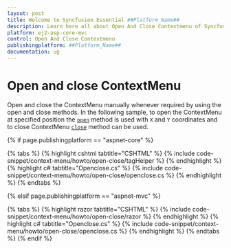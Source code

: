 ```yaml
---
layout: post
title: Welcome to Syncfusion Essential ##Platform_Name##
description: Learn here all about Open And Close Contextmenu of Syncfusion Essential ##Platform_Name## widgets based on HTML5 and jQuery.
platform: ej2-asp-core-mvc
control: Open And Close Contextmenu
publishingplatform: ##Platform_Name##
documentation: ug
---
```


# Open and close ContextMenu

Open and close the ContextMenu manually whenever required by using the open and close methods. In the following sample, to open the ContextMenu at specified position the [`open`](https://help.syncfusion.com/cr/cref_files/aspnetcore-js2/aspnetcore/Syncfusion.EJ2~Syncfusion.EJ2.Navigations.ContextMenu~OnOpen.html) method is used with `X` and `Y` coordinates
and to close ContextMenu [`close`](https://help.syncfusion.com/cr/cref_files/aspnetcore-js2/aspnetcore/Syncfusion.EJ2~Syncfusion.EJ2.Navigations.ContextMenu~OnClose.html) method can be used.

{% if page.publishingplatform == "aspnet-core" %}

{% tabs %}
{% highlight cshtml tabtitle="CSHTML" %}
{% include code-snippet/context-menu/howto/open-close/tagHelper %}
{% endhighlight %}
{% highlight c# tabtitle="Openclose.cs" %}
{% include code-snippet/context-menu/howto/open-close/openclose.cs %}
{% endhighlight %}
{% endtabs %}

{% elsif page.publishingplatform == "aspnet-mvc" %}

{% tabs %}
{% highlight razor tabtitle="CSHTML" %}
{% include code-snippet/context-menu/howto/open-close/razor %}
{% endhighlight %}
{% highlight c# tabtitle="Openclose.cs" %}
{% include code-snippet/context-menu/howto/open-close/openclose.cs %}
{% endhighlight %}
{% endtabs %}
{% endif %}


